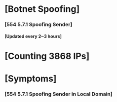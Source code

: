 # [Botnet Spoofing]
### [554 5.7.1 Spoofing Sender]
#### [Updated every 2~3 hours]

# [Counting 3868 IPs]

# [Symptoms] 
###   [554 5.7.1 Spoofing Sender in Local Domain]
